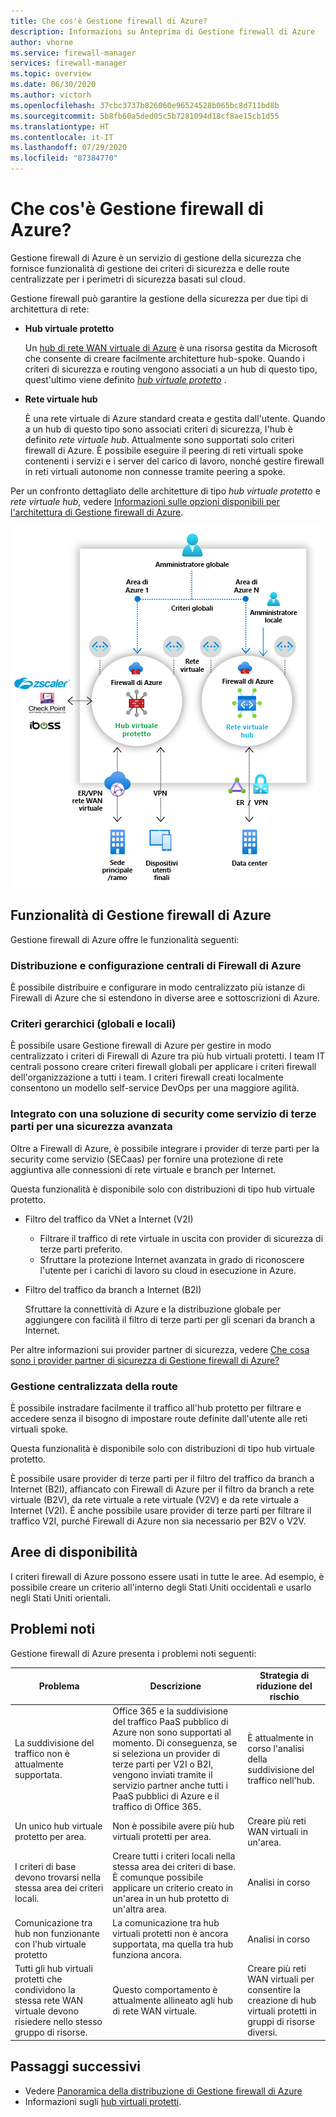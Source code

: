 ```yaml
---
title: Che cos'è Gestione firewall di Azure?
description: Informazioni su Anteprima di Gestione firewall di Azure
author: vhorne
ms.service: firewall-manager
services: firewall-manager
ms.topic: overview
ms.date: 06/30/2020
ms.author: victorh
ms.openlocfilehash: 37cbc3737b826060e96524528b065bc8d711bd8b
ms.sourcegitcommit: 5b8fb60a5ded05c5b7281094d18cf8ae15cb1d55
ms.translationtype: HT
ms.contentlocale: it-IT
ms.lasthandoff: 07/29/2020
ms.locfileid: "87384770"
---
```

# <a name="what-is-azure-firewall-manager"></a>Che cos'è Gestione firewall di Azure?

Gestione firewall di Azure è un servizio di gestione della sicurezza che fornisce funzionalità di gestione dei criteri di sicurezza e delle route centralizzate per i perimetri di sicurezza basati sul cloud. 

Gestione firewall può garantire la gestione della sicurezza per due tipi di architettura di rete:

- **Hub virtuale protetto**

   Un [hub di rete WAN virtuale di Azure](../virtual-wan/virtual-wan-about.md#resources) è una risorsa gestita da Microsoft che consente di creare facilmente architetture hub-spoke. Quando i criteri di sicurezza e routing vengono associati a un hub di questo tipo, quest'ultimo viene definito *[hub virtuale protetto](secured-virtual-hub.md)* . 
- **Rete virtuale hub**

   È una rete virtuale di Azure standard creata e gestita dall'utente. Quando a un hub di questo tipo sono associati criteri di sicurezza, l'hub è definito *rete virtuale hub*. Attualmente sono supportati solo criteri firewall di Azure. È possibile eseguire il peering di reti virtuali spoke contenenti i servizi e i server del carico di lavoro, nonché gestire firewall in reti virtuali autonome non connesse tramite peering a spoke.

Per un confronto dettagliato delle architetture di tipo *hub virtuale protetto* e *rete virtuale hub*, vedere [Informazioni sulle opzioni disponibili per l'architettura di Gestione firewall di Azure](vhubs-and-vnets.md).

![firewall-manager](media/overview/trusted-security-partners.png)

## <a name="azure-firewall-manager-features"></a>Funzionalità di Gestione firewall di Azure

Gestione firewall di Azure offre le funzionalità seguenti:

### <a name="central-azure-firewall-deployment-and-configuration"></a>Distribuzione e configurazione centrali di Firewall di Azure

È possibile distribuire e configurare in modo centralizzato più istanze di Firewall di Azure che si estendono in diverse aree e sottoscrizioni di Azure. 

### <a name="hierarchical-policies-global-and-local"></a>Criteri gerarchici (globali e locali)

È possibile usare Gestione firewall di Azure per gestire in modo centralizzato i criteri di Firewall di Azure tra più hub virtuali protetti. I team IT centrali possono creare criteri firewall globali per applicare i criteri firewall dell'organizzazione a tutti i team. I criteri firewall creati localmente consentono un modello self-service DevOps per una maggiore agilità.

### <a name="integrated-with-third-party-security-as-a-service-for-advanced-security"></a>Integrato con una soluzione di security come servizio di terze parti per una sicurezza avanzata

Oltre a Firewall di Azure, è possibile integrare i provider di terze parti per la security come servizio (SECaas) per fornire una protezione di rete aggiuntiva alle connessioni di rete virtuale e branch per Internet.

Questa funzionalità è disponibile solo con distribuzioni di tipo hub virtuale protetto.

- Filtro del traffico da VNet a Internet (V2I)

   - Filtrare il traffico di rete virtuale in uscita con provider di sicurezza di terze parti preferito.
   - Sfruttare la protezione Internet avanzata in grado di riconoscere l'utente per i carichi di lavoro su cloud in esecuzione in Azure.

- Filtro del traffico da branch a Internet (B2I)

   Sfruttare la connettività di Azure e la distribuzione globale per aggiungere con facilità il filtro di terze parti per gli scenari da branch a Internet.

Per altre informazioni sui provider partner di sicurezza, vedere [Che cosa sono i provider partner di sicurezza di Gestione firewall di Azure?](trusted-security-partners.md)

### <a name="centralized-route-management"></a>Gestione centralizzata della route

È possibile instradare facilmente il traffico all'hub protetto per filtrare e accedere senza il bisogno di impostare route definite dall'utente alle reti virtuali spoke. 

Questa funzionalità è disponibile solo con distribuzioni di tipo hub virtuale protetto.

È possibile usare provider di terze parti per il filtro del traffico da branch a Internet (B2I), affiancato con Firewall di Azure per il filtro da branch a rete virtuale (B2V), da rete virtuale a rete virtuale (V2V) e da rete virtuale a Internet (V2I). È anche possibile usare provider di terze parti per filtrare il traffico V2I, purché Firewall di Azure non sia necessario per B2V o V2V. 

## <a name="region-availability"></a>Aree di disponibilità

I criteri firewall di Azure possono essere usati in tutte le aree. Ad esempio, è possibile creare un criterio all'interno degli Stati Uniti occidentali e usarlo negli Stati Uniti orientali. 

## <a name="known-issues"></a>Problemi noti

Gestione firewall di Azure presenta i problemi noti seguenti:

|Problema  |Descrizione  |Strategia di riduzione del rischio  |
|---------|---------|---------|
|La suddivisione del traffico non è attualmente supportata.|Office 365 e la suddivisione del traffico PaaS pubblico di Azure non sono supportati al momento. Di conseguenza, se si seleziona un provider di terze parti per V2I o B2I, vengono inviati tramite il servizio partner anche tutti i PaaS pubblici di Azure e il traffico di Office 365.|È attualmente in corso l'analisi della suddivisione del traffico nell'hub.
|Un unico hub virtuale protetto per area.|Non è possibile avere più hub virtuali protetti per area.|Creare più reti WAN virtuali in un'area.|
|I criteri di base devono trovarsi nella stessa area dei criteri locali.|Creare tutti i criteri locali nella stessa area dei criteri di base. È comunque possibile applicare un criterio creato in un'area in un hub protetto di un'altra area.|Analisi in corso|
|Comunicazione tra hub non funzionante con l'hub virtuale protetto|La comunicazione tra hub virtuali protetti non è ancora supportata, ma quella tra hub funziona ancora.|Analisi in corso|
|Tutti gli hub virtuali protetti che condividono la stessa rete WAN virtuale devono risiedere nello stesso gruppo di risorse.|Questo comportamento è attualmente allineato agli hub di rete WAN virtuale.|Creare più reti WAN virtuali per consentire la creazione di hub virtuali protetti in gruppi di risorse diversi.|

## <a name="next-steps"></a>Passaggi successivi

- Vedere [Panoramica della distribuzione di Gestione firewall di Azure](deployment-overview.md)
- Informazioni sugli [hub virtuali protetti](secured-virtual-hub.md).
